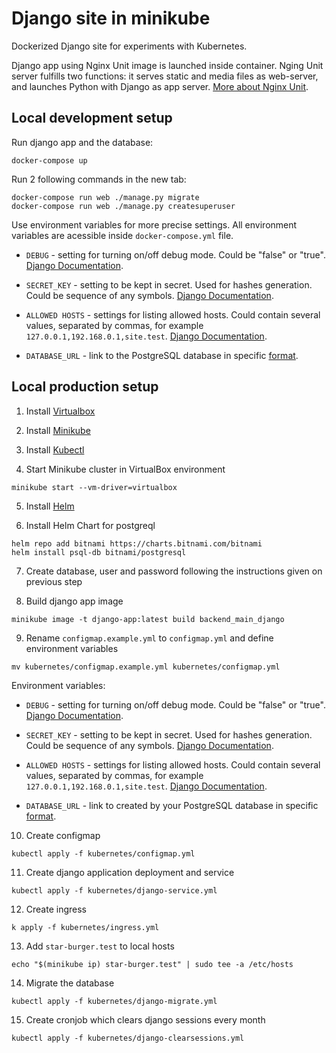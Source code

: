 # Django site in minikube

Dockerized Django site for experiments with Kubernetes.

Django app using Nginx Unit image is launched inside container. Nging Unit server fulfills two functions: it serves static and media files as web-server, and launches Python with Django as app server. [More about Nginx Unit](https://unit.nginx.org/).

## Local development setup

Run django app and the database:

```shell-session
docker-compose up
```

Run 2 following commands in the new tab:

```shell-session
docker-compose run web ./manage.py migrate
docker-compose run web ./manage.py createsuperuser
```

Use environment variables for more precise settings. All environment variables are acessible inside `docker-compose.yml` file.

- `DEBUG` - setting for turning on/off debug mode. Could be "false" or "true". [Django Documentation](https://docs.djangoproject.com/en/3.2/ref/settings/#std:setting-DEBUG).

- `SECRET_KEY` - setting to be kept in secret. Used for hashes generation. Could be sequence of any symbols. [Django Documentation](https://docs.djangoproject.com/en/3.2/ref/settings/#secret-key).

- `ALLOWED HOSTS` - settings for listing allowed hosts. Could contain several values, separated by commas, for example `127.0.0.1,192.168.0.1,site.test`. [Django Documentation](https://docs.djangoproject.com/en/3.2/ref/settings/#allowed-hosts).

- `DATABASE_URL` - link to the PostgreSQL database in specific [format](https://github.com/jacobian/dj-database-url#url-schema).

## Local production setup

1. Install [Virtualbox](https://www.virtualbox.org/wiki/Downloads)

2. Install [Minikube](https://minikube.sigs.k8s.io/docs/start/)

3. Install [Kubectl](https://kubernetes.io/docs/tasks/tools/)

4. Start Minikube cluster in VirtualBox environment

```
minikube start --vm-driver=virtualbox
```

5. Install [Helm](https://helm.sh/)

6. Install Helm Chart for postgreql

```
helm repo add bitnami https://charts.bitnami.com/bitnami
helm install psql-db bitnami/postgresql
```

7. Create database, user and password following the instructions given on previous step

8. Build django app image

```
minikube image -t django-app:latest build backend_main_django
```

9. Rename `configmap.example.yml` to `configmap.yml` and define environment variables

```
mv kubernetes/configmap.example.yml kubernetes/configmap.yml
```

Environment variables:

- `DEBUG` - setting for turning on/off debug mode. Could be "false" or "true". [Django Documentation](https://docs.djangoproject.com/en/3.2/ref/settings/#std:setting-DEBUG).

- `SECRET_KEY` - setting to be kept in secret. Used for hashes generation. Could be sequence of any symbols. [Django Documentation](https://docs.djangoproject.com/en/3.2/ref/settings/#secret-key).

- `ALLOWED HOSTS` - settings for listing allowed hosts. Could contain several values, separated by commas, for example `127.0.0.1,192.168.0.1,site.test`. [Django Documentation](https://docs.djangoproject.com/en/3.2/ref/settings/#allowed-hosts).

- `DATABASE_URL` - link to created by your PostgreSQL database in specific [format](https://github.com/jacobian/dj-database-url#url-schema).

10. Create configmap

```
kubectl apply -f kubernetes/configmap.yml
```

11. Create django application deployment and service

```
kubectl apply -f kubernetes/django-service.yml
```

12. Create ingress

```
k apply -f kubernetes/ingress.yml
```

13. Add `star-burger.test` to local hosts

```
echo "$(minikube ip) star-burger.test" | sudo tee -a /etc/hosts
```

14. Migrate the database

```
kubectl apply -f kubernetes/django-migrate.yml
```

15. Create cronjob which clears django sessions every month

```
kubectl apply -f kubernetes/django-clearsessions.yml
```